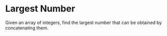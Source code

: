 # Largest Number

Given an array of integers, find the largest number that can be obtained by concatenating them.